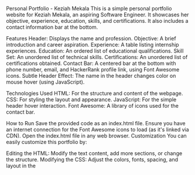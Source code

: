 Personal Portfolio - Keziah Mekala
This is a simple personal portfolio website for Keziah Mekala, an aspiring Software Engineer. It showcases her objective, experience, education, skills, and certifications. It also includes a contact information bar at the bottom.

Features
Header: Displays the name and profession.
Objective: A brief introduction and career aspiration.
Experience: A table listing internship experiences.
Education: An ordered list of educational qualifications.
Skill Set: An unordered list of technical skills.
Certifications: An unordered list of certifications obtained.
Contact Bar: A centered bar at the bottom with phone number, email, and HackerRank profile link, using Font Awesome icons.
Subtle Header Effect: The name in the header changes color on mouse hover (using JavaScript).

Technologies Used
HTML: For the structure and content of the webpage.
CSS: For styling the layout and appearance.
JavaScript: For the simple header hover interaction.
Font Awesome: A library of icons used for the contact bar.

How to Run
Save the provided code as an index.html file.
Ensure you have an internet connection for the Font Awesome icons to load (as it's linked via CDN).
Open the index.html file in any web browser.
Customization
You can easily customize this portfolio by:

Editing the HTML: Modify the text content, add more sections, or change the structure.
Modifying the CSS: Adjust the colors, fonts, spacing, and layout in the <style> tags within the <head>. For more extensive styling, consider creating a separate style.css file and linking it in the <head>.
Adding more JavaScript: Implement more interactive features as needed.
Updating Contact Information: Change the phone number, email, and profile link in the .contact-bar section.

